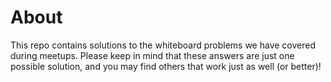 # About

This repo contains solutions to the whiteboard problems we have covered during meetups. Please keep in mind that these answers are just one possible solution, and you may find others that work just as well (or better)!

